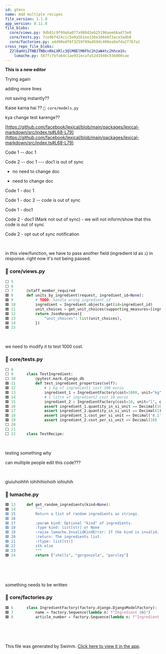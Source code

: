 ```yaml
---
id: gtmss
name: Add multiple recipes
file_version: 1.1.0
app_version: 0.11.0
file_blobs:
  core/views.py: 9db81c9f99aba077a980d2eb25196aee66ad73e0
  core/tests.py: 7ce9bf424ccc5e8a5b1ee336e106e8f3ace3adb8
  core/factories.py: a4d90edf6f3259f89a459dc400ea9afda2f767a1
cross_repo_file_blobs:
  Z2l0aHViJTNBJTNBcnRkLXRlc3QlM0ElM0Fhc2h2aW4tc2hhcm1h:
    lumache.py: 587fcfbfa64c1ae931ecafa52d1940c936800cae
---
```


**This is a new editor**

Trying again

adding more lines

not saving instantly??

Kaise karna hai ?? `📄 core/models.py`

kya change test karenge??

[https://github.com/facebook/lexical/blob/main/packages/lexical-markdown/src/index.ts#L68-L79](https://github.com/facebook/lexical/blob/main/packages/lexical-markdown/src/index.ts#L68-L79)

Code 1 -- doc 1

Code 2 -- doc 1 --- doc1 is out of sync

*   no need to change doc
    
*   need to change doc
    

Code 1 - doc 1

Code 1 - doc 2 -- code is out of sync

Code 1 - doc1

Code 2 - doc1 (Mark not out of sync) - we will not inform/show that this code is out of sync

Code 2 - opt out of sync notification

<br/>

in this view/function, we have to pass another field (ingredient id as `i`) in response. right now it's not being passed.
<!-- NOTE-swimm-snippet: the lines below link your snippet to Swimm -->
### 📄 core/views.py
```python
⬜ 5      
⬜ 6      
⬜ 7      @staff_member_required
🟩 8      def units_by_ingredient(request, ingredient_id=None):
🟩 9          # TODO: handle wrong ingredient_id
🟩 10         ingredient = Ingredient.objects.get(id=ingredient_id)
🟩 11         unit_choices = get_unit_choices(supporting_measures=[ingredient.measure_obj])
🟩 12         return JsonResponse({
🟩 13             "unit_choices": list(unit_choices),
🟩 14         })
🟩 15     
```

<br/>

we need to modify it to test 1000 cost.
<!-- NOTE-swimm-snippet: the lines below link your snippet to Swimm -->
### 📄 core/tests.py
```python
⬜ 8      
⬜ 9      class TestIngredient:
⬜ 10         @pytest.mark.django_db
🟩 11         def test_ingredient_properties(self):
🟩 12             # 1 kg of ingredient1 cost 100 euros
🟩 13             ingredient_1 = IngredientFactory(cost=1000, unit="kg", quantity=1)
🟩 14             # 1 litre of ingredient2 cost 10 euros
🟩 15             ingredient_2 = IngredientFactory(cost=10, unit="l", quantity=1)
🟩 16             assert ingredient_1.quantity_in_si_unit == Decimal(10000)
🟩 17             assert ingredient_2.quantity_in_si_unit == Decimal(1)
🟩 18             assert ingredient_1.cost_per_si_unit == Decimal('0.1')
🟩 19             assert ingredient_2.cost_per_si_unit == Decimal(10)
⬜ 20     
⬜ 21     
⬜ 22     class TestRecipe:
```

<br/>

testing something why

can multiple people edit this code???

<br/>

giuiuhoihhh iohihihiohoih iohiuhih
<!-- NOTE-swimm-snippet: the lines below link your snippet to Swimm -->
<!-- NOTE-swimm-repo ::Z2l0aHViJTNBJTNBcnRkLXRlc3QlM0ElM0Fhc2h2aW4tc2hhcm1h:: -->
### 📄 lumache.py
```python
🟩 13     def get_random_ingredients(kind=None):
🟩 14         """
🟩 15         Return a list of random ingredients as strings.
🟩 16     
🟩 17         :param kind: Optional "kind" of ingredients.
🟩 18         :type kind: list[str] or None
🟩 19         :raise lumache.InvalidKindError: If the kind is invalid.
🟩 20         :return: The ingredients list.
🟩 21         :rtype: list[str]
🟩 22         sth else
🟩 23         """
🟩 24         return ["shells", "gorgonzola", "parsley"]
```

<br/>

<br/>

<br/>

something needs to be written
<!-- NOTE-swimm-snippet: the lines below link your snippet to Swimm -->
### 📄 core/factories.py
```python
🟩 6      class IngredientFactory(factory.django.DjangoModelFactory):
🟩 7          name = factory.Sequence(lambda n: f"Ingredient {n}")
🟩 8          article_number = factory.Sequence(lambda n: f"Ingredient Number {n}")
```

<br/>

<br/>

<br/>

This file was generated by Swimm. [Click here to view it in the app](https://app.swimm.io/repos/Z2l0aHViJTNBJTNBcmVjaXBlcyUzQSUzQWFudWppc20=/docs/gtmss).
